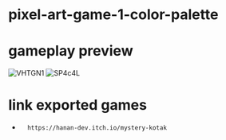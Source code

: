# pixel-art-game-1-color-palette

# gameplay preview
![VHTGN1](https://user-images.githubusercontent.com/60575547/145937414-534af917-306d-4025-a44f-247d4559998e.png)
![SP4c4L](https://user-images.githubusercontent.com/60575547/145937418-befdc1d1-9fe4-410c-921f-4c266f2eda3f.png)

# link exported games
-       https://hanan-dev.itch.io/mystery-kotak
